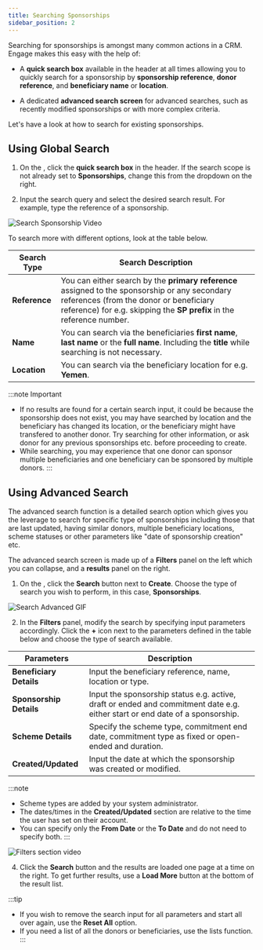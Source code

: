 ```yaml
---
title: Searching Sponsorships
sidebar_position: 2
---
```


Searching for sponsorships is amongst many common actions in a CRM. Engage makes this easy with the help of:

- A **quick search box** available in the header at all times allowing you to quickly search for a sponsorship by **sponsorship reference**, **donor reference**, and **beneficiary name** or **location**.

- A dedicated **advanced search screen** for advanced searches, such as recently modified sponsorships or with more complex criteria.

Let's have a look at how to search for existing sponsorships.

## Using Global Search

1. On the <K2Link route="dashboard" text="Engage dashboard" isEngage />, click the **quick search box** in the header. If the search scope is not already set to **Sponsorships**, change this from the dropdown on the right.

2. Input the search query and select the desired search result. For example, type the reference of a sponsorship.

![Search Sponsorship Video](./search-sponsorship-quicksearch.gif)

To search more with different options, look at the table below. 

| Search Type | Search Description |
| ----------- | ------------------ |
| **Reference** | You can either search by the **primary reference** assigned to the sponsorship or any secondary references (from the donor or beneficiary reference) for e.g. skipping the **SP prefix** in the reference number. |
| **Name** | You can search via the beneficiaries **first name**, **last name** or the **full name**. Including the **title** while searching is not necessary. | 
| **Location** | You can search via the beneficiary location for e.g. **Yemen**. |

:::note Important 
- If no results are found for a certain search input, it could be because the sponsorship does not exist, you may have searched by location and the beneficiary has changed its location, or the beneficiary might have transfered to another donor. Try searching for other information, or ask donor for any previous sponsorships etc. before proceeding to create.
- While searching, you may experience that one donor can sponsor multiple beneficiaries and one beneficiary can be sponsored by multiple donors. 
:::

## Using Advanced Search

The advanced search function is a detailed search option which gives you the leverage to search for specific type of sponsorships including those that are last updated, having similar donors, multiple beneficiary locations, scheme statuses or other parameters like "date of sponsorship creation" etc. 

The advanced search screen is made up of a **Filters** panel on the left which you can collapse, and a **results** panel on the right.

1. On the <K2Link route="dashboard" text="Engage dashboard" isEngage />, click the **Search** button next to **Create**. Choose the type of search you wish to perform, in this case, **Sponsorships**.

![Search Advanced GIF](./search-sponsorship-advanced.gif)

2. In the **Filters** panel, modify the search by specifying input parameters accordingly. Click the **+** icon next to the parameters defined in the table below and choose the type of search available.

| Parameters | Description |
| ---------- | ----------- |
| **Beneficiary Details** | Input the beneficiary reference, name, location or type. |
| **Sponsorship Details** | Input the sponsorship status e.g. active, draft or ended and commitment date e.g. either start or end date of a sponsorship. |
| **Scheme Details** | Specify the scheme type, commitment end date, commitment type as fixed or open-ended and duration. |
| **Created/Updated** | Input the date at which the sponsorship was created or modified.  |

:::note
- Scheme types are added by your system administrator.
- The dates/times in the **Created/Updated** section are relative to the time the user has set on their account.
- You can specify only the **From Date** or the **To Date** and do not need to specify both.
:::

![Filters section video](./filters-section-video.gif)

4. Click the **Search** button and the results are loaded one page at a time on the right. To get further results, use a **Load More** button at the bottom of the result list.

:::tip
- If you wish to remove the search input for all parameters and start all over again, use the **Reset All** option. 
- If you need a list of all the donors or beneficiaries, use the lists function.
:::